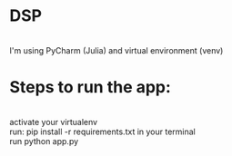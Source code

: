 # DSP 
<br> I'm using PyCharm (Julia) and virtual environment (venv)
# Steps to run the app:
<br> activate your virtualenv
<br> run: pip install -r requirements.txt in your terminal
<br> run python app.py
